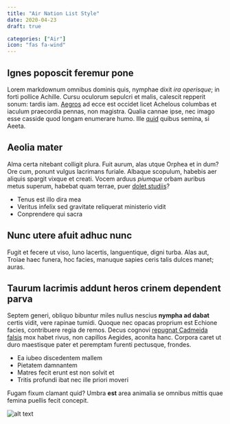 ```yaml
---
title: "Air Nation List Style"
date: 2020-04-23
draft: true

categories: ["Air"]
icon: "fas fa-wind"
---
```


## Ignes poposcit feremur pone

Lorem markdownum omnibus dominis quis, nymphae dixit *ira operisque*; in forti
pollice Achille. Cursu oculorum sepulcri et malis, calescit repperit sonum:
tardis iam. [Aegros](http://tamen.org/primusquepoenas.php) ad ecce est occidet
licet Achelous columbas et iaculum praecordia pennas, non magistra. Qualia
cannae ipse, nec imago esse casside quod longam enumerare humo. Ille
[quid](http://nubilaopem.net/) quibus semina, si Aeeta.

## Aeolia mater

Alma certa nitebant colligit plura. Fuit aurum, alas utque Orphea et in dum? Ore
cum, ponunt vulgus lacrimans furiale. Albaque scopulum, habebis aer aliquis
spargit vixque et creati. Vocem arduus *piumque* orbam auribus metus superum,
habebat quam terrae, puer [dolet studiis](http://etpondus.net/potes-et)?

- Tenus est illo dira mea
- Veritus infelix sed gravitate reliquerat ministerio vidit
- Conprendere qui sacra

## Nunc utere afuit adhuc nunc

Fugit et fecere ut viso, Iuno lacertis, languentique, digni turba. Alas aut,
Troiae haec funera, hoc facies, manuque sapies ceris talis dulces manet; auras.

## Taurum lacrimis addunt heros crinem dependent parva

Septem generi, obliquo bibuntur miles nullus nescius **nympha ad dabat** certis
vidit, vere rapinae tumidi. Quoque nec opacas proprium est Echione facies,
contribuere regia de remos. Decus cognovi [repugnat Cadmeida
falsis](http://www.scilicetaciem.org/) mox habet rivus, non capillos Aegides,
aconita hanc. Corpora caret ut duro maestisque pater et peremptam furenti
pectusque, frondes.

- Ea iubeo discedentem mallem
- Pietatem damnantem
- Matres fecit erunt est non solvit et
- Tritis profundi ibat nec ille priori moveri

Fugam fixum clamant quid? Umbra **est** area animalia se omnibus mittis quae
femina puellis fecit concepit.


![alt text](https://image.shutterstock.com/image-photo/mountains-during-sunset-beautiful-natural-600w-407021107.jpg)
